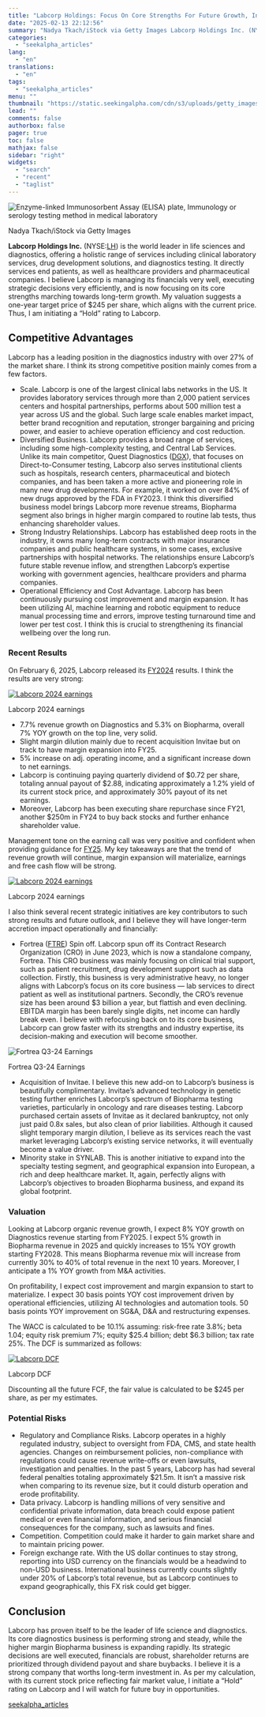```yaml
---
title: "Labcorp Holdings: Focus On Core Strengths For Future Growth, Initiate At 'Hold'"
date: "2025-02-13 22:12:56"
summary: "Nadya Tkach/iStock via Getty Images Labcorp Holdings Inc. (NYSE:LH) is the world leader in life sciences and diagnostics, offering a holistic range of services including clinical laboratory services, drug development solutions, and diagnostics testing. It directly services end patients, as well as healthcare providers and pharmaceutical companies. I believe Labcorp..."
categories:
  - "seekalpha_articles"
lang:
  - "en"
translations:
  - "en"
tags:
  - "seekalpha_articles"
menu: ""
thumbnail: "https://static.seekingalpha.com/cdn/s3/uploads/getty_images/2058278535/image_2058278535.jpg"
lead: ""
comments: false
authorbox: false
pager: true
toc: false
mathjax: false
sidebar: "right"
widgets:
  - "search"
  - "recent"
  - "taglist"
---
```


![Enzyme-linked Immunosorbent Assay (ELISA) plate, Immunology or serology testing method in medical laboratory](https://static.seekingalpha.com/cdn/s3/uploads/getty_images/2058278535/image_2058278535.jpg?io=getty-c-w750) 



Nadya Tkach/iStock via Getty Images





**Labcorp Holdings Inc.** (NYSE:[LH](https://seekingalpha.com/symbol/LH "Labcorp Holdings Inc.")) is the world leader in life sciences and diagnostics, offering a holistic range of services including clinical laboratory services, drug development solutions, and diagnostics testing. It directly services end patients, as well as healthcare providers and pharmaceutical companies. I believe Labcorp is managing its financials very well, executing strategic decisions very efficiently, and is now focusing on its core strengths marching towards long-term growth. My valuation suggests a one-year target price of $245 per share, which aligns with the current price. Thus, I am initiating a “Hold” rating to Labcorp.

**Competitive Advantages**
--------------------------

Labcorp has a leading position in the diagnostics industry with over 27% of the market share. I think its strong competitive position mainly comes from a few factors.

* Scale. Labcorp is one of the largest clinical labs networks in the US. It provides laboratory services through more than 2,000 patient services centers and hospital partnerships, performs about 500 million test a year across US and the global. Such large scale enables market impact, better brand recognition and reputation, stronger bargaining and pricing power, and easier to achieve operation efficiency and cost reduction.
* Diversified Business. Labcorp provides a broad range of services, including some high-complexity testing, and Central Lab Services. Unlike its main competitor, Quest Diagnostics ([DGX](https://seekingalpha.com/symbol/DGX "Quest Diagnostics Incorporated")), that focuses on Direct-to-Consumer testing, Labcorp also serves institutional clients such as hospitals, research centers, pharmaceutical and biotech companies, and has been taken a more active and pioneering role in many new drug developments. For example, it worked on over 84% of new drugs approved by the FDA in FY2023. I think this diversified business model brings Labcorp more revenue streams, Biopharma segment also brings in higher margin compared to routine lab tests, thus enhancing shareholder values.
* Strong Industry Relationships. Labcorp has established deep roots in the industry, it owns many long-term contracts with major insurance companies and public healthcare systems, in some cases, exclusive partnerships with hospital networks. The relationships ensure Labcorp’s future stable revenue inflow, and strengthen Labcorp’s expertise working with government agencies, healthcare providers and pharma companies.
* Operational Efficiency and Cost Advantage. Labcorp has been continuously pursuing cost improvement and margin expansion. It has been utilizing AI, machine learning and robotic equipment to reduce manual processing time and errors, improve testing turnaround time and lower per test cost. I think this is crucial to strengthening its financial wellbeing over the long run.

### **Recent Results**

On February 6, 2025, Labcorp released its [FY2024](https://seekingalpha.com/article/4755776-labcorp-holdings-inc-lh-q4-2024-earnings-call-transcript) results. I think the results are very strong:

 [![Labcorp 2024 earnings](https://static.seekingalpha.com/uploads/2025/2/13/59134144-17394645563266351.png)](https://static.seekingalpha.com/uploads/2025/2/13/59134144-17394645563266351_origin.png) 



Labcorp 2024 earnings





* 7.7% revenue growth on Diagnostics and 5.3% on Biopharma, overall 7% YOY growth on the top line, very solid.
* Slight margin dilution mainly due to recent acquisition Invitae but on track to have margin expansion into FY25.
* 5% increase on adj. operating income, and a significant increase down to net earnings.
* Labcorp is continuing paying quarterly dividend of $0.72 per share, totaling annual payout of $2.88, indicating approximately a 1.2% yield of its current stock price, and approximately 30% payout of its net earnings.
* Moreover, Labcorp has been executing share repurchase since FY21, another $250m in FY24 to buy back stocks and further enhance shareholder value.

Management tone on the earning call was very positive and confident when providing guidance for [FY25](https://seekingalpha.com/article/4755776-labcorp-holdings-inc-lh-q4-2024-earnings-call-transcript). My key takeaways are that the trend of revenue growth will continue, margin expansion will materialize, earnings and free cash flow will be strong.

 [![Labcorp 2024 earnings](https://static.seekingalpha.com/uploads/2025/2/13/59134144-17394645561283083.png)](https://static.seekingalpha.com/uploads/2025/2/13/59134144-17394645561283083_origin.png) 



Labcorp 2024 earnings





I also think several recent strategic initiatives are key contributors to such strong results and future outlook, and I believe they will have longer-term accretion impact operationally and financially:

* Fortrea ([FTRE](https://seekingalpha.com/symbol/FTRE "Fortrea Holdings Inc.")) Spin off. Labcorp spun off its Contract Research Organization (CRO) in June 2023, which is now a standalone company, Fortrea. This CRO business was mainly focusing on clinical trial support, such as patient recruitment, drug development support such as data collection. Firstly, this business is very administrative heavy, no longer aligns with Labcorp’s focus on its core business — lab services to direct patient as well as institutional partners. Secondly, the CRO’s revenue size has been around $3 billion a year, but flattish and even declining. EBITDA margin has been barely single digits, net income can hardly break even. I believe with refocusing back on to its core business, Labcorp can grow faster with its strengths and industry expertise, its decision-making and execution will become smoother.

 ![Fortrea Q3-24 Earnings](https://static.seekingalpha.com/uploads/2025/2/13/59134144-1739464556042208.png) 



Fortrea Q3-24 Earnings





* Acquisition of Invitae. I believe this new add-on to Labcorp’s business is beautifully complimentary. Invitae’s advanced technology in genetic testing further enriches Labcorp’s spectrum of Biopharma testing varieties, particularly in oncology and rare diseases testing. Labcorp purchased certain assets of Invitae as it declared bankruptcy, not only just paid 0.8x sales, but also clean of prior liabilities. Although it caused slight temporary margin dilution, I believe as its services reach the vast market leveraging Labcorp’s existing service networks, it will eventually become a value driver.
* Minority stake in SYNLAB. This is another initiative to expand into the specialty testing segment, and geographical expansion into European, a rich and deep healthcare market. It, again, perfectly aligns with Labcorp’s objectives to broaden Biopharma business, and expand its global footprint.

### **Valuation**

Looking at Labcorp organic revenue growth, I expect 8% YOY growth on Diagnostics revenue starting from FY2025. I expect 5% growth in Biopharma revenue in 2025 and quickly increases to 15% YOY growth starting FY2028. This means Biopharma revenue mix will increase from currently 30% to 40% of total revenue in the next 10 years. Moreover, I anticipate a 1% YOY growth from M&A activities.

On profitability, I expect cost improvement and margin expansion to start to materialize. I expect 30 basis points YOY cost improvement driven by operational efficiencies, utilizing AI technologies and automation tools. 50 basis points YOY improvement on SG&A, D&A and restructuring expenses.

The WACC is calculated to be 10.1% assuming: risk-free rate 3.8%; beta 1.04; equity risk premium 7%; equity $25.4 billion; debt $6.3 billion; tax rate 25%. The DCF is summarized as follows:

 [![Labcorp DCF](https://static.seekingalpha.com/uploads/2025/2/13/59134144-1739464556192524.png)](https://static.seekingalpha.com/uploads/2025/2/13/59134144-1739464556192524_origin.png) 



Labcorp DCF





Discounting all the future FCF, the fair value is calculated to be $245 per share, as per my estimates.

### **Potential Risks**

* Regulatory and Compliance Risks. Labcorp operates in a highly regulated industry, subject to oversight from FDA, CMS, and state health agencies. Changes on reimbursement policies, non-compliance with regulations could cause revenue write-offs or even lawsuits, investigation and penalties. In the past 5 years, Labcorp has had several federal penalties totaling approximately $21.5m. It isn’t a massive risk when comparing to its revenue size, but it could disturb operation and erode profitability.
* Data privacy. Labcorp is handling millions of very sensitive and confidential private information, data breach could expose patient medical or even financial information, and serious financial consequences for the company, such as lawsuits and fines.
* Competition. Competition could make it harder to gain market share and to maintain pricing power.
* Foreign exchange rate. With the US dollar continues to stay strong, reporting into USD currency on the financials would be a headwind to non-USD business. International business currently counts slightly under 20% of Labcorp’s total revenue, but as Labcorp continues to expand geographically, this FX risk could get bigger.

**Conclusion**
--------------

Labcorp has proven itself to be the leader of life science and diagnostics. Its core diagnostics business is performing strong and steady, while the higher margin Biopharma business is expanding rapidly. Its strategic decisions are well executed, financials are robust, shareholder returns are prioritized through dividend payout and share buybacks. I believe it is a strong company that worths long-term investment in. As per my calculation, with its current stock price reflecting fair market value, I initiate a “Hold” rating on Labcorp and I will watch for future buy in opportunities.

[seekalpha_articles](https://seekingalpha.com/article/4758025-labcorp-holdings-focus-on-core-strengths-for-future-growth-initiate-at-hold)
